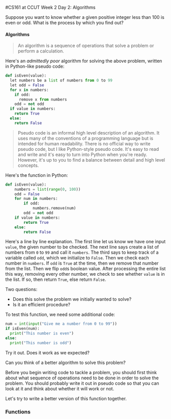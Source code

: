 #CS161 at CCUT Week 2 Day 2: Algorithms

Suppose you want to know whether a given positive integer less than 100 is even or odd. What is the process by which you find out?

#### Algorithms
>An algorithm is a sequence of operations that solve a problem or perform a calculation.

Here's an *admittedly poor* algorithm for solving the above problem, written in Python-like pseudo code:

```py
def isEven(value):
  let numbers be a list of numbers from 0 to 99
  let odd = False
  for x in numbers:
    if odd:
      remove x from numbers
    odd = not odd
  if value in numbers:
    return True
  else:
    return False
```

>Pseudo code is an informal high level description of an algorithm. It uses many of the conventions of a programming language but is intended for human readability. There is no official way to write pseudo code, but I like Python-style pseudo code. It's easy to read and write and it's easy to turn into Python when you're ready. However, it's up to you to find a balance between detail and high level concepts.

Here's the function in Python:
```py
def isEven(value):
	numbers = list(range(0, 100))
	odd = False
	for num in numbers:
		if odd:
			numbers.remove(num)
		odd = not odd
	if value in numbers:
		return True
	else:
		return False
```

Here's a line by line explanation. The first line let us know we have one input `value`, the given number to be checked. The next line says create a list of numbers from `0` to `99` and call it `numbers`. The third says to keep track of a variable called `odd`, which we initialize to `False`. Then we check each number in `numbers`. If `odd` is `True` at the time, then we remove that number from the list. Then we flip `odd`s boolean value. After processing the entire list this way, removing every other number, we check to see whether `value` is in the list. If so, then return `True`, else return `False`.

Two questions:
* Does this solve the problem we initially wanted to solve?
* Is it an efficient procedure?

To test this function, we need some additional code:

```py
num = int(input("Give me a number from 0 to 99"))
if isEven(num):
  print("This number is even")
else:
  print("This number is odd")
```

Try it out. Does it work as we expected?

Can you think of a better algorithm to solve this problem?

Before you begin writing code to tackle a problem, you should first think about what sequence of operations need to be done in order to solve the problem. You should probably write it out in pseudo code so that you can look at it and think about whether it will work or not.

Let's try to write a better version of this function together.

### Functions


<!---
--------
#C++

In CS162, CS163, and CS202, you will learn C++. You might wonder why you learn C++ if Python is so much quicker to get started with.


#### Comments

#### Variables


##### Identifiers
##### Declaration and initialization
##### Assignment with `=`


#### Input/Output with iostream library

#### Arithmetical operators

#### Loops

##### For loop

##### While loop

##### Do... while loop


#### Functions

--->
